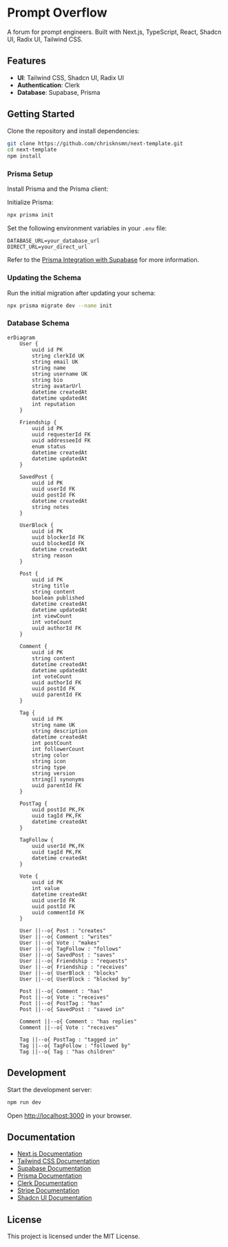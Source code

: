 # Prompt Overflow

A forum for prompt engineers. Built with Next.js, TypeScript, React, Shadcn UI, Radix UI, Tailwind CSS.

## Features
- **UI**: Tailwind CSS, Shadcn UI, Radix UI
- **Authentication**: Clerk
- **Database**: Supabase, Prisma

## Getting Started
Clone the repository and install dependencies:

```bash
git clone https://github.com/chrisknsmn/next-template.git
cd next-template
npm install
```

### Prisma Setup
Install Prisma and the Prisma client:

Initialize Prisma:

```bash
npx prisma init
```

Set the following environment variables in your `.env` file:

```env
DATABASE_URL=your_database_url
DIRECT_URL=your_direct_url
```

Refer to the [Prisma Integration with Supabase](https://www.prisma.io/docs/guides/database/integrations/with-supabase) for more information.

### Updating the Schema
Run the initial migration after updating your schema:

```bash
npx prisma migrate dev --name init
```

### Database Schema

```mermaid
erDiagram
    User {
        uuid id PK
        string clerkId UK
        string email UK
        string name
        string username UK
        string bio
        string avatarUrl
        datetime createdAt
        datetime updatedAt
        int reputation
    }
    
    Friendship {
        uuid id PK
        uuid requesterId FK
        uuid addresseeId FK
        enum status
        datetime createdAt
        datetime updatedAt
    }

    SavedPost {
        uuid id PK
        uuid userId FK
        uuid postId FK
        datetime createdAt
        string notes
    }

    UserBlock {
        uuid id PK
        uuid blockerId FK
        uuid blockedId FK
        datetime createdAt
        string reason
    }
    
    Post {
        uuid id PK
        string title
        string content
        boolean published
        datetime createdAt
        datetime updatedAt
        int viewCount
        int voteCount
        uuid authorId FK
    }
    
    Comment {
        uuid id PK
        string content
        datetime createdAt
        datetime updatedAt
        int voteCount
        uuid authorId FK
        uuid postId FK
        uuid parentId FK
    }
    
    Tag {
        uuid id PK
        string name UK
        string description
        datetime createdAt
        int postCount
        int followerCount
        string color
        string icon
        string type
        string version
        string[] synonyms
        uuid parentId FK
    }

    PostTag {
        uuid postId PK,FK
        uuid tagId PK,FK
        datetime createdAt
    }

    TagFollow {
        uuid userId PK,FK
        uuid tagId PK,FK
        datetime createdAt
    }

    Vote {
        uuid id PK
        int value
        datetime createdAt
        uuid userId FK
        uuid postId FK
        uuid commentId FK
    }
    
    User ||--o{ Post : "creates"
    User ||--o{ Comment : "writes"
    User ||--o{ Vote : "makes"
    User ||--o{ TagFollow : "follows"
    User ||--o{ SavedPost : "saves"
    User ||--o{ Friendship : "requests"
    User ||--o{ Friendship : "receives"
    User ||--o{ UserBlock : "blocks"
    User ||--o{ UserBlock : "blocked by"
    
    Post ||--o{ Comment : "has"
    Post ||--o{ Vote : "receives"
    Post ||--o{ PostTag : "has"
    Post ||--o{ SavedPost : "saved in"
    
    Comment ||--o{ Comment : "has replies"
    Comment ||--o{ Vote : "receives"
    
    Tag ||--o{ PostTag : "tagged in"
    Tag ||--o{ TagFollow : "followed by"
    Tag ||--o{ Tag : "has children"
```

## Development

Start the development server:

```bash
npm run dev
```

Open [http://localhost:3000](http://localhost:3000) in your browser.

## Documentation
- [Next.js Documentation](https://nextjs.org/docs)
- [Tailwind CSS Documentation](https://tailwindcss.com/docs)
- [Supabase Documentation](https://supabase.io/docs)
- [Prisma Documentation](https://www.prisma.io/docs)
- [Clerk Documentation](https://clerk.dev/docs)
- [Stripe Documentation](https://stripe.com/docs)
- [Shadcn UI Documentation](https://shadcn.dev/docs)

## License
This project is licensed under the MIT License.